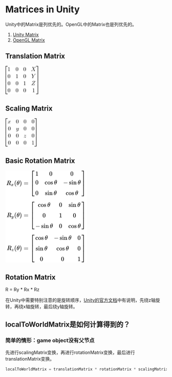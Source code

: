 # Matrices in Unity

Unity中的Matrix是列优先的。OpenGL中的Matrix也是列优先的。  
1. [Unity Matrix](https://docs.unity3d.com/ScriptReference/Matrix4x4.html)
2. [OpenGL Matrix](https://open.gl/transformations)

## Translation Matrix

![translation matrix](https://github.com/mpsoft2005/MyNotes/blob/master/Unity/Images/matrix/translation-matrix.png?raw=true)

## Scaling Matrix

![Scaling Matrix](https://github.com/mpsoft2005/MyNotes/blob/master/Unity/Images/matrix/scaling-matrix.png?raw=true)

## Basic Rotation Matrix

![Basic rotations](https://github.com/mpsoft2005/MyNotes/blob/master/Unity/Images/matrix/basic-rotation-matrices.png?raw=true)

## Rotation Matrix

R = Ry * Rx * Rz  

在Unity中需要特别注意的是旋转顺序，[Unity的官方文档](https://docs.unity3d.com/ScriptReference/Quaternion-eulerAngles.html)中有说明，先绕z轴旋转，再绕x轴旋转，最后绕y轴旋转。  

## localToWorldMatrix是如何计算得到的？

### 简单的情形：game object没有父节点

先进行scalingMatrix变换，再进行rotationMatrix变换，最后进行translationMatrix变换。

```C#
localToWorldMatrix = translationMatrix * rotationMatrix * scalingMatrix
```
